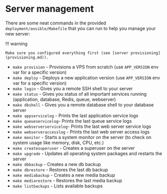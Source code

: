 # Server management

There are some neat commands in the provided `deployment/ansible/Makefile` that you can run to help you manage your new server:

!!! warning

    Make sure you configured everything first (see [server provisioning](provisioning.md)).

- `make provision` - Provisions a VPS from scratch (use `APP_VERSION` env var for a specific version)
- `make deploy` - Deploys a new application version (use `APP_VERSION` env var for a specific version)
- `make login` - Gives you a remote SSH shell to your server
- `make status` - Gives you status of all important services running (application, database, Redis, queue, webserver)
- `make dbshell` - Gives you a remote database shell to your database server
- `make appservicelog` - Prints the last application service logs
- `make queueservicelog`- Prints the last queue service logs
- `make webserverservicelog`- Prints the last web server service logs
- `make webserveraccesslog` - Prints the last web server access logs
- `make monitor` - Starts a system monitor on the server (to check on system usage like memory, disk, CPU, etc.)
- `make createsuperuser` - Creates a superuser on the server
- `make upgrade` - Updates all operating system packages and restarts the server
- `make dbbackup` - Creates a new db backup
- `make dbrestore` - Restores the last db backup
- `make mediabackup` - Creates a new media backup
- `make mediarestore` - Restores the last media backup
- `make listbackups` - Lists available backups
